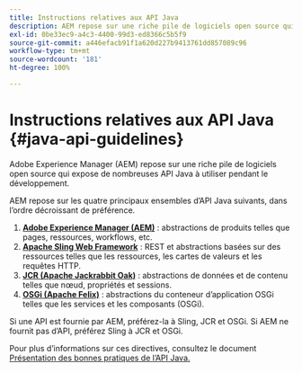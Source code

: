 ```yaml
---
title: Instructions relatives aux API Java
description: AEM repose sur une riche pile de logiciels open source qui expose de nombreuses API Java à utiliser.
exl-id: 0be33ec9-a4c3-4400-99d3-ed8366c5b5f9
source-git-commit: a446efacb91f1a620d227b9413761dd857089c96
workflow-type: tm+mt
source-wordcount: '181'
ht-degree: 100%

---
```


# Instructions relatives aux API Java {#java-api-guidelines}

Adobe Experience Manager (AEM) repose sur une riche pile de logiciels open source qui expose de nombreuses API Java à utiliser pendant le développement.

AEM repose sur les quatre principaux ensembles d’API Java suivants, dans l’ordre décroissant de préférence.

1. **[Adobe Experience Manager (AEM)](https://docs.adobe.com/content/help/en/experience-manager-cloud-service-javadoc/index.html)** : abstractions de produits telles que pages, ressources, workflows, etc.
1. **[Apache Sling Web Framework](https://sling.apache.org/apidocs/sling11/)** : REST et abstractions basées sur des ressources telles que les ressources, les cartes de valeurs et les requêtes HTTP.
1. **[JCR (Apache Jackrabbit Oak)](http://jackrabbit.apache.org/oak/docs/oak_api/overview.html)** : abstractions de données et de contenu telles que nœud, propriétés et sessions.
1. **[OSGi (Apache Felix)](https://felix.apache.org)** : abstractions du conteneur d’application OSGi telles que les services et les composants (OSGi).

Si une API est fournie par AEM, préférez-la à Sling, JCR et OSGi. Si AEM ne fournit pas d’API, préférez Sling à JCR et OSGi.

Pour plus d’informations sur ces directives, consultez le document [Présentation des bonnes pratiques de l’API Java.](https://experienceleague.adobe.com/docs/experience-manager-learn/foundation/development/understand-java-api-best-practices.html?lang=fr)
